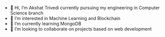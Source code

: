 - 👋 Hi, I’m Akshat Trivedi currently pursuing my engineering in Computer Science branch
- 👀 I’m interested in Machine Learning and Blockchain
- 🌱 I’m currently learning MongoDB 
- 💞️ I’m looking to collaborate on projects based on web development 

<!---
venom-2/venom-2 is a ✨ special ✨ repository because its `README.md` (this file) appears on your GitHub profile.
You can click the Preview link to take a look at your changes.
--->
